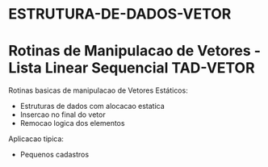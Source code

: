 # ESTRUTURA-DE-DADOS-VETOR
 Rotinas de Manipulacao de Vetores - Lista Linear Sequencial
  TAD-VETOR
   =======

   Rotinas basicas de manipulacao de Vetores Estáticos:
   - Estruturas de dados com alocacao estatica
   - Insercao no final do vetor
   - Remocao logica dos elementos

   Aplicacao tipica:
   - Pequenos cadastros
